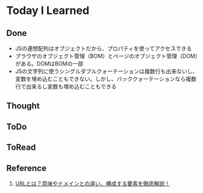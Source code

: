 # Today I Learned

## Done
- JSの連想配列はオブジェクトだから、プロパティを使ってアクセスできる
- ブラウザのオブジェクト管理（BOM）とページのオブジェクト管理（DOM）がある。DOMはBOMの一部
- JSの文字列に使うシングルダブルクォーテーションは複数行も出来ないし、変数を埋め込むこともできない。しかし、バッククォーテーションなら複数行で出来るし変数も埋め込むこともできる

## Thought

## ToDo

## ToRead

## Reference
1. [URLとは？意味やドメインとの違い、構成する要素を徹底解説！](https://ferret-plus.com/8736)